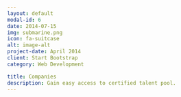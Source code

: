 ```yaml
---
layout: default
modal-id: 6
date: 2014-07-15
img: submarine.png
icon: fa-suitcase
alt: image-alt
project-date: April 2014
client: Start Bootstrap
category: Web Development

title: Companies
description: Gain easy access to certified talent pool.
---
```

